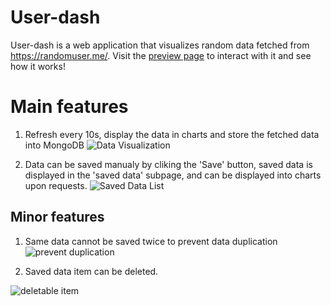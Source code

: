# User-dash
User-dash is a web application that visualizes random data fetched from https://randomuser.me/.
Visit the [preview page](https://user-dash.firebaseapp.com/) to interact with it and see how it works!

# Main features

1. Refresh every 10s, display the data in charts and store the fetched data into MongoDB
![Data Visualization](https://raw.githubusercontent.com/ambitiousbird/User-dash/master/img/RD1.png)

2. Data can be saved manualy by cliking the 'Save' button, saved data is displayed in the 'saved data' subpage, and can be displayed into charts upon requests.
![Saved Data List](https://raw.githubusercontent.com/ambitiousbird/User-dash/master/img/RD2.png)

## Minor features
1. Same data cannot be saved twice to prevent data duplication
![prevent duplication](https://raw.githubusercontent.com/ambitiousbird/User-dash/master/img/prevent-duplication.png)

2. Saved data item can be deleted.

![deletable item](https://raw.githubusercontent.com/ambitiousbird/User-dash/master/img/delete.png)

